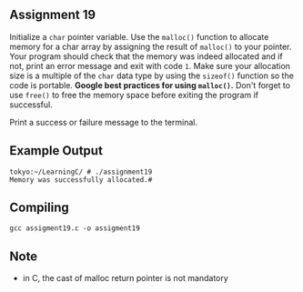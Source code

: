 ## Assignment 19
Initialize a `char` pointer variable. Use the `malloc()` function to allocate memory for a char array by assigning the result of `malloc()` to your pointer. Your program should check that the memory was indeed allocated and if not, print an error message and exit with code `1`. Make sure your allocation size is a multiple of the `char` data type by using the `sizeof()` function so the code is portable. **Google best practices for using `malloc()`.** Don't forget to use `free()` to free the memory space before exiting the program if successful. 

Print a success or failure message to the terminal. 

## Example Output
```terminal_session
tokyo:~/LearningC/ # ./assignment19                                        
Memory was successfully allocated.# 
```

## Compiling
```
gcc assigment19.c -o assigment19
```

## Note
- in C, the cast of malloc return pointer is not mandatory
